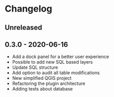 # Changelog

## Unreleased

## 0.3.0 - 2020-06-16

* Add a dock panel for a better user experience
* Possible to add new SQL based layers
* Update SQL structure
* Add option to audit all table modifications
* New simplified QGIS project
* Refactoring the plugin architecture
* Adding tests about database
